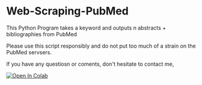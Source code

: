 # Web-Scraping-PubMed
This Python Program takes a keyword and outputs n abstracts + bibliographies from PubMed

Please use this script responsibly and do not put too much of a strain on the PubMed servsers.

If you have any questiosn or coments, don't hesitate to contact me,


[![Open In Colab](https://colab.research.google.com/assets/colab-badge.svg)](https://github.com/PhilippeCodes/Web-Scraping-PubMed/blob/master/Scrape_PubMed.py)
